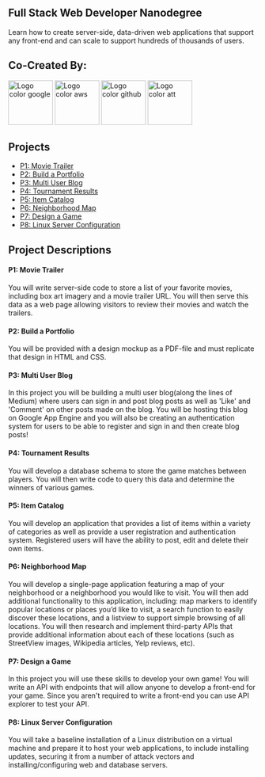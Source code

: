 ## Full Stack Web Developer Nanodegree
Learn how to create server-side, data-driven web applications that support any front-end and can scale to support hundreds of thousands of users.

## Co-Created By:
<img width="90px" src="https://s3-us-west-1.amazonaws.com/udacity-content/affilliates/logo_color_google.png" alt="Logo color google" /> <img width="90px" src="https://s3-us-west-1.amazonaws.com/udacity-content/affilliates/logo_color_aws.png" alt="Logo color aws" /> <img width="90px" src="https://s3-us-west-1.amazonaws.com/udacity-content/affilliates/logo_color_github.png" alt="Logo color github" /> <img width="90px" src="https://s3-us-west-1.amazonaws.com/udacity-content/affilliates/logo_color_att.png" alt="Logo color att" /> 

## Projects
- [P1: Movie Trailer](#p1-movie-trailer)
- [P2: Build a Portfolio](#p2-build-a-portfolio)
- [P3: Multi User Blog](#p3-multi-user-blog)
- [P4: Tournament Results](#p4-tournament-results)
- [P5: Item Catalog](#p5-item-catalog)
- [P6: Neighborhood Map](#p6-neighborhood-map)
- [P7: Design a Game](#p7-design-a-game)
- [P8: Linux Server Configuration](#p8-linux-server-configuration) 

## Project Descriptions
#### P1: Movie Trailer 
You will write server-side code to store a list of your favorite movies, including box art imagery and a movie trailer URL. You will then serve this data as a web page allowing visitors to review their movies and watch the trailers.

#### P2: Build a Portfolio
You will be provided with a design mockup as a PDF-file and must replicate that design in HTML and CSS.

#### P3: Multi User Blog
In this project you will be building a multi user blog(along the lines of Medium) where users can sign in and post blog posts as well as 'Like' and 'Comment' on other posts made on the blog. You will be hosting this blog on Google App Engine and you will also be creating an authentication system for users to be able to register and sign in and then create blog posts!

#### P4: Tournament Results
You will develop a database schema to store the game matches between players. You will then write code to query this data and determine the winners of various games.

#### P5: Item Catalog
You will develop an application that provides a list of items within a variety of categories as well as provide a user registration and authentication system. Registered users will have the ability to post, edit and delete their own items.

#### P6: Neighborhood Map
You will develop a single-page application featuring a map of your neighborhood or a neighborhood you would like to visit. You will then add additional functionality to this application, including: map markers to identify popular locations or places you’d like to visit, a search function to easily discover these locations, and a listview to support simple browsing of all locations. You will then research and implement third-party APIs that provide additional information about each of these locations (such as StreetView images, Wikipedia articles, Yelp reviews, etc).

#### P7: Design a Game
In this project you will use these skills to develop your own game! You will write an API with endpoints that will allow anyone to develop a front-end for your game. Since you aren't required to write a front-end you can use API explorer to test your API.

#### P8: Linux Server Configuration
You will take a baseline installation of a Linux distribution on a virtual machine and prepare it to host your web applications, to include installing updates, securing it from a number of attack vectors and installing/configuring web and database servers.
